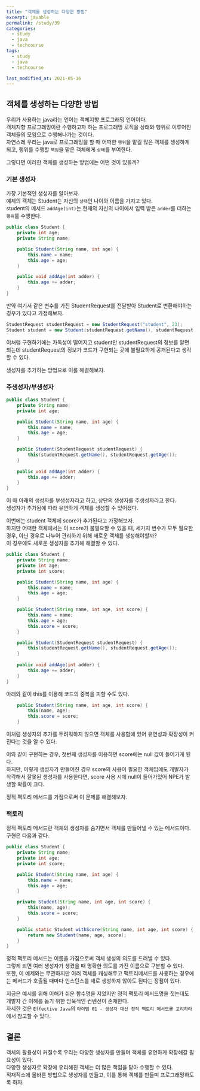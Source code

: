 ```yaml
---
title: "객체를 생성하는 다양한 방법"
excerpt: javable
permalink: /study/39
categories:
  - study
  - java
  - techcourse
tags:
  - study
  - java
  - techcourse

last_modified_at: 2021-05-16
---  
```

## 객체를 생성하는 다양한 방법  
우리가 사용하는 java라는 언어는 객체지향 프로그래밍 언어이다.  
객체지향 프로그래밍이란 수행하고자 하는 프로그래밍 로직을 상태와 행위로 이루어진 객체들의 모임으로 수행해나가는 것이다.  
자연스레 우리는 java로 프로그래밍을 할 때 어떠한 `행위`을 맡길 많은 객체를 생성하게 되고, 행위를 수행할 `책임`을 맡은 객체에게 `상태`를 부여한다.  

그렇다면 이러한 객체를 생성하는 방법에는 어떤 것이 있을까?

### 기본 생성자  
가장 기본적인 생성자를 알아보자.  
예제의 객체는 Student는 자신의 `상태`인 나이와 이름을 가지고 있다.  
student의 메서드 `addAge(int)`는 현재의 자신의 나이에서 입력 받은 `adder`를 더하는 `행위`를 수행한다.  

```java
public class Student {
    private int age;
    private String name;

    public Student(String name, int age) {
        this.name = name;
        this.age = age;
    }

    public void addAge(int adder) {
        this.age += adder;
    }
}
```  

만약 여기서 같은 변수를 가진 StudentRequest를 전달받아 Student로 변환해야하는 경우가 있다고 가정해보자.  
```java
StudentRequest studentRequest = new StudentRequest("student", 23);
Student student = new Student(studentRequest.getName(), studentRequest.getAge());
```  
이처럼 구현하기에는 가독성이 떨어지고 student만 studentRequest의 정보를 알면 되는데 studentRequest의 정보가 코드가 구현되는 곳에 불필요하게 공개된다고 생각할 수 있다.  

생성자를 추가하는 방법으로 이를 해결해보자.  

### 주생성자/부생성자
```java
public class Student {
    private String name;
    private int age;

    public Student(String name, int age) {
        this.name = name;
        this.age = age;
    }

    public Student(StudentRequest studentRequest) {
        this(studentRequest.getName(), studentRequest.getAge());
    }
    
    public void addAge(int adder) {
        this.age += adder;
    }
}
```  
이 때 아래의 생성자를 부생성자라고 하고, 상단의 생성자를 주생성자라고 한다.  
생성자가 추가됨에 따라 유연하게 객체를 생성할 수 있어졌다.  

이번에는 student 객체에 score가 추가된다고 가정해보자.  
하지만 어떠한 객체에서는 이 score가 불필요할 수 있을 때, 세가지 변수가 모두 필요한 경우, 아닌 경우로 나누어 관리하기 위해 새로운 객체를 생성해야할까?  
이 경우에도 새로운 생성자를 추가해 해결할 수 있다.  

```java
public class Student {
    private String name;
    private int age;
    private int score;

    public Student(String name, int age) {
        this.name = name;
        this.age = age;
    }

    public Student(String name, int age, int score) {
        this.name = name;
        this.age = age;
        this.score = score;
    }

    public Student(StudentRequest studentRequest) {
        this(studentRequest.getName(), studentRequest.getAge());
    }
    
    public void addAge(int adder) {
        this.age += adder;
    }
}
```  
아래와 같이 this를 이용해 코드의 중복을 피할 수도 있다.
```java
    public Student(String name, int age, int score) {
        this(name, age);
        this.score = score;
    }
```
이처럼 생성자의 추가를 두려워하지 않으면 객체를 사용함에 있어 유연성과 확장성이 커진다는 것을 알 수 있다.  

이와 같이 구현하는 경우, 첫번째 생성자를 이용하면 score에는 null 값이 들어가게 된다.  
하지만, 이렇게 생성자가 만들어진 경우 score의 사용이 필요한 객체임에도 개발자가 착각해서 잘못된 생성자를 사용한다면, score 사용 시에 null이 들어가있어 NPE가 발생할 확률이 크다.  

정적 팩토리 메서드를 가짐으로써 이 문제를 해결해보자.  

### 팩토리
정적 팩토리 메서드란 객체의 생성자를 숨기면서 객체를 만들어낼 수 있는 메서드이다.  
구현은 다음과 같다.  
```java
public class Student {
    private String name;
    private int age;
    private int score;

    public Student(String name, int age) {
        this.name = name;
        this.age = age;
    }

    private Student(String name, int age, int score) {
        this(name, age);
        this.score = score;
    }

    public static Student withScore(String name, int age, int score) {
        return new Student(name, age, score);
    }
}
```  
정적 팩토리 메서드는 이름을 가짐으로써 객체 생성의 의도를 드러낼 수 있다.  
그렇게 되면 여러 생성자가 생겼을 때 명확한 의도를 가진 이름으로 구분할 수 있다.  
또한, 이 예제와는 무관하지만 여러 객체를 캐싱해두고 팩토리메서드를 사용하는 경우에는 메서드가 호출될 때마다 인스턴스를 새로 생성하지 않아도 된다는 장점이 있다.  

지금은 예시를 위해 이해가 쉬운 함수명을 지었지만 정적 팩토리 메서드명을 짓는데도 개발자 간 이해를 돕기 위한 암묵적인 컨벤션이 존재한다.  
자세한 것은 `Effective Java`의 `아이템 01 - 생성자 대신 정적 팩토리 메서드를 고려하라`에서 참고할 수 있다.  

## 결론  
객체의 활용성이 커질수록 우리는 다양한 생성자를 만들며 객체를 유연하게 확장해갈 필요성이 있다.  
다양한 생성자로 확장에 유리해진 객체는 더 많은 책임을 맡아 수행할 수 있다.  
적재적소에 올바른 방법으로 생성자를 만들고, 이를 통해 객체를 만들며 프로그래밍하도록 하자.  